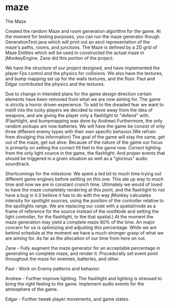 # maze
The Maze

Created the random Maze and room generation algorithm for the game. At the moment for testing purposes, you can run the maze generator though GenerationTest.java which will print out an ascii representation of the maze's paths, rooms, and junctions. The Maze is defined by a 2D grid of Maze Entities which will be used in constructed the actual maze in jMonkeyEngine. Zane did this portion of the project.

We have the structure of our project designed, and have implemented the player Fps control and the physics for collisions. We also have the textures, and bump mapping set up for the walls textures, and the floor. Paul and Edgar contributed the physics and the textures.

Due to change in intended plans for the game design direction certain elements have been removed from what we are now aiming for. The game is strictly a horror driven experience. To add to the dreaded fear we want to instill into the lucky players we decided to move away from the idea of weapons, and are giving the player only a flashlight to "defend" with. (Flashlight, and bumpmapping was done by Andrew) Furthermore, the only random pickups are now batteries. We will have the game be consist of only three different enemy types with their own specific behavior.(We refrain from divulging this information) The goal of the game will stay the same, get out of the maze, get out alive. Because of the nature of the game our focus is primarily on setting the correct fill feel to the game now. Correct lighting from the only light source in the game, the flashlight. And proper events that should be triggered in a given situation as well as a "glorious" audio soundtrack.

Shortcomings for the milestone:
We spent a ted bit to much time trying out different game engines before settling on this one. This ate up way to much time and now we are in constant crunch time. Ultimately we would of loved to have the maze completely rendering at this point, and the flashlight to not have a bug in it.(I believe it has to do with the way jMonkey calculates intensity for spotlight sources, using the position of the controller relative to the spotlights range. We are replacing our code with a spatial/node as a frame of reference for the source instead of the rootNode and setting the light controller, for the flashlight, to the that spatial.) At the moment the maze generation may yield a complete maze 80% of the time. An major concern for us is optimizing and adjusting this percentage. While we are behind schedule at the moment we have a much stronger grasp of what we are aiming for. As far as the allocation of our time from here on out.

Zane - Fully augment the maze generator for an acceptable percentage in generating an complete maze, and render it. Procedurally set event point throughout the maze for enemies, batteries, and other.

Paul - Work on Enemy patterns and behavior.

Andrew - Further improve lighting. The flashlight and lighting is stressed to bring the right feeling to the game. Implement audio events for the atmosphere of the game. 

Edgar - Further tweak player movements, and game states.
